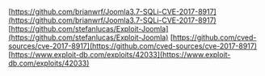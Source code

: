 [https://github.com/brianwrf/Joomla3.7-SQLi-CVE-2017-8917](https://github.com/brianwrf/Joomla3.7-SQLi-CVE-2017-8917)
[https://github.com/stefanlucas/Exploit-Joomla](https://github.com/stefanlucas/Exploit-Joomla)
[https://github.com/cved-sources/cve-2017-8917](https://github.com/cved-sources/cve-2017-8917)
[https://www.exploit-db.com/exploits/42033](https://www.exploit-db.com/exploits/42033)
